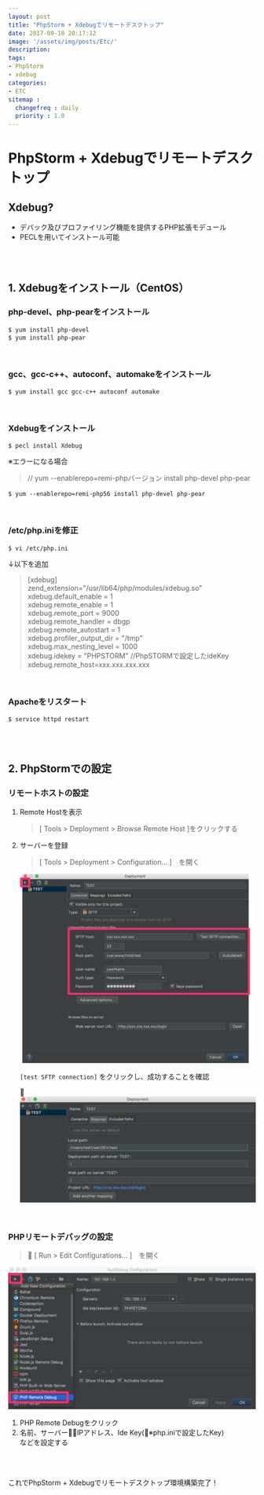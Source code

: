 ```yaml
---
layout: post
title: "PhpStorm + Xdebugでリモートデスクトップ"
date: 2017-09-10 20:17:12
image: '/assets/img/posts/Etc/'
description:
tags:
- PhpStorm
- xdebug
categories:
- ETC
sitemap :
  changefreq : daily
  priority : 1.0
---
```


# PhpStorm + Xdebugでリモートデスクトップ

## Xdebug?
* デバック及びプロファイリング機能を提供するPHP拡張モデュール
* PECLを用いてインストール可能

<br><br>

## 1. Xdebugをインストール（CentOS）

### php-devel、php-pearをインストール
    $ yum install php-devel
    $ yum install php-pear

<br>

### gcc、gcc-c++、autoconf、automakeをインストール
    $ yum install gcc gcc-c++ autoconf automake

<br>

### Xdebugをインストール
    $ pecl install Xdebug


※エラーになる場合
> // yum --enablerepo=remi-phpバージョン install php-devel php-pear
    
    $ yum --enablerepo=remi-php56 install php-devel php-pear
	
<br>

### /etc/php.iniを修正

    $ vi /etc/php.ini


↓以下を追加


> [xdebug]  
> zend_extension="/usr/lib64/php/modules/xdebug.so"  
> xdebug.default_enable = 1  
> xdebug.remote_enable = 1  
> xdebug.remote_port = 9000  
> xdebug.remote_handler = dbgp  
> xdebug.remote_autostart = 1  
> xdebug.profiler_output_dir = "/tmp"  
> xdebug.max_nesting_level = 1000  
> xdebug.idekey = "PHPSTORM" //PhpSTORMで設定したideKey  
> xdebug.remote_host=xxx.xxx.xxx.xxx  


<br>

### Apacheをリスタート

    $ service httpd restart


<br><br>

## 2. PhpStormでの設定

### リモートホストの設定

1. Remote Hostを表示
    
    > [ Tools > Deployment > Browse Remote Host ]をクリックする

2. サーバーを登録
    > [ Tools > Deployment > Configuration... ]　を開く  

    ![](/assets/img/posts/Etc/Deployment1.png)
    
    `[test SFTP connection]` をクリックし、成功することを確認

    ![](/assets/img/posts/Etc/Deployment2.png)

<br>


### PHPリモートデバッグの設定

>  [ Run > Edit Configurations... ]　を開く

![](/assets/img/posts/Etc/Run_Debug_Configurations.png)

1. PHP Remote Debugをクリック  
2. 名前、サーバーIPアドレス、Ide Key(※php.iniで設定したKey)  
などを設定する

<br>
<br>

これでPhpStorm + Xdebugでリモートデスクトップ環境構築完了！
